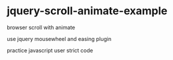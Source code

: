 # jquery-scroll-animate-example

browser scroll with animate

use jquery mousewheel and easing plugin

practice javascript user strict code
